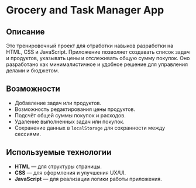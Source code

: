 # Grocery and Task Manager App

## Описание

Это тренировочный проект для отработки навыков разработки на HTML, CSS и JavaScript. Приложение позволяет создавать список задач и продуктов, указывать цены и отслеживать общую сумму покупок. Оно разработано как минималистичное и удобное решение для управления делами и бюджетом.

## Возможности

- Добавление задач или продуктов.
- Возможность редактирования цены продуктов.
- Подсчёт общей суммы покупок и расходов.
- Удаление выполненных задач или покупок.
- Сохранение данных в `localStorage` для сохранности между сессиями.

## Используемые технологии

- **HTML** — для структуры страницы.
- **CSS** — для оформления и улучшения UX/UI.
- **JavaScript** — для реализации логики работы приложения.
